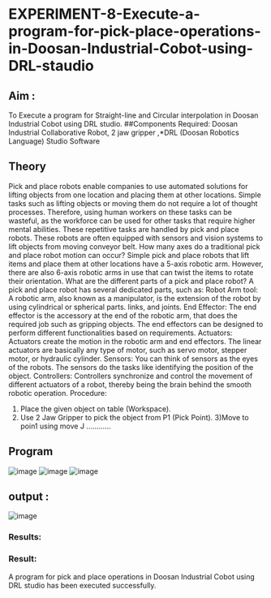 # EXPERIMENT-8-Execute-a-program-for-pick-place-operations-in-Doosan-Industrial-Cobot-using-DRL-staudio
## Aim :
To Execute a program for Straight-line and Circular interpolation in Doosan Industrial Cobot using DRL studio.
##Components Required: Doosan Industrial Collaborative Robot, 2 jaw gripper ,*DRL (Doosan Robotics Language) Studio Software
## Theory 
Pick and place robots enable companies to use automated solutions for lifting objects from one location and placing them at other locations.
Simple tasks such as lifting objects or moving them do not require a lot of thought processes. Therefore, using human workers on these tasks can be wasteful, as the workforce can be used for other tasks that require higher mental abilities.
These repetitive tasks are handled by pick and place robots. These robots are often equipped with sensors and vision systems to lift objects from moving conveyor belt.
How many axes do a traditional pick and place robot motion can occur?
Simple pick and place robots that lift items and place them at other locations have a 5-axis robotic arm. However, there are also 6-axis robotic arms in use that can twist the items to rotate their orientation.
What are the different parts of a pick and place robot?
A pick and place robot has several dedicated parts, such as:
Robot Arm tool: A robotic arm, also known as a manipulator, is the extension of the robot by using cylindrical or spherical parts. links, and joints.
End Effector: The end effector is the accessory at the end of the robotic arm, that does the required job such as gripping objects. The end effectors can be designed to perform different functionalities based on requirements.
Actuators: Actuators create the motion in the robotic arm and end effectors. The linear actuators are basically any type of motor, such as servo motor, stepper motor, or hydraulic cylinder.
Sensors: You can think of sensors as the eyes of the robots. The sensors do the tasks like identifying the position of the object.
Controllers: Controllers synchronize and control the movement of different actuators of a robot, thereby being the brain behind the smooth robotic operation.
Procedure:
1) Place the given object on table (Workspace).
2) Use 2 Jaw Gripper to pick the object from P1 (Pick Point). 
3)Move to poin1 using move J
............
## Program 
![image](https://user-images.githubusercontent.com/94883079/204586775-677aaa75-5a6d-4510-9106-020b8f60253e.png)
![image](https://user-images.githubusercontent.com/94883079/204586837-bfdd42af-e2c7-4dbd-9787-78848122cde0.png)
![image](https://user-images.githubusercontent.com/94883079/204586867-1b1275b8-2ea6-4e84-ac18-4651dd2e74a4.png)
## output :
![image](https://user-images.githubusercontent.com/94883079/204587221-4a92ea73-6d96-4b72-b449-75cc7dd01f1d.png)

### Results: 
### Result: 
A program for pick and place operations in Doosan Industrial Cobot using DRL studio has been executed successfully.
